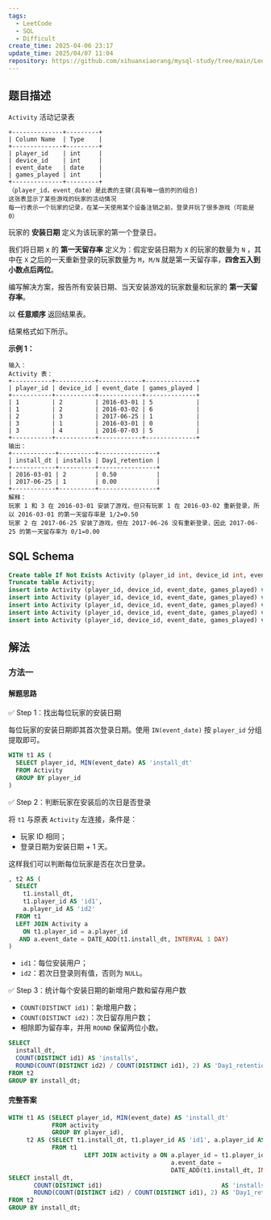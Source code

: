 ```yaml
---
tags:
  - LeetCode
  - SQL
  - Difficult
create_time: 2025-04-06 23:17
update_time: 2025/04/07 11:04
repository: https://github.com/xihuanxiaorang/mysql-study/tree/main/LeetCode/LeetCode%201097%20-%20%E6%B8%B8%E6%88%8F%E7%8E%A9%E6%B3%95%E5%88%86%E6%9E%90%20V
---
```


## 题目描述

`Activity` 活动记录表

```
+--------------+---------+
| Column Name  | Type    |
+--------------+---------+
| player_id    | int     |
| device_id    | int     |
| event_date   | date    |
| games_played | int     |
+--------------+---------+
（player_id，event_date）是此表的主键(具有唯一值的列的组合)
这张表显示了某些游戏的玩家的活动情况
每一行表示一个玩家的记录，在某一天使用某个设备注销之前，登录并玩了很多游戏（可能是 0）
```

玩家的 **安装日期** 定义为该玩家的第一个登录日。

我们将日期 x 的 **第一天留存率** 定义为：假定安装日期为 `X` 的玩家的数量为 `N` ，其中在 `X` 之后的一天重新登录的玩家数量为 `M`，`M/N` 就是第一天留存率，**四舍五入到小数点后两位**。

编写解决方案，报告所有安装日期、当天安装游戏的玩家数量和玩家的 **第一天留存率**。

以 **任意顺序** 返回结果表。

结果格式如下所示。

**示例 1：**

```
输入：
Activity 表：
+-----------+-----------+------------+--------------+
| player_id | device_id | event_date | games_played |
+-----------+-----------+------------+--------------+
| 1         | 2         | 2016-03-01 | 5            |
| 1         | 2         | 2016-03-02 | 6            |
| 2         | 3         | 2017-06-25 | 1            |
| 3         | 1         | 2016-03-01 | 0            |
| 3         | 4         | 2016-07-03 | 5            |
+-----------+-----------+------------+--------------+
输出：
+------------+----------+----------------+
| install_dt | installs | Day1_retention |
+------------+----------+----------------+
| 2016-03-01 | 2        | 0.50           |
| 2017-06-25 | 1        | 0.00           |
+------------+----------+----------------+
解释：
玩家 1 和 3 在 2016-03-01 安装了游戏，但只有玩家 1 在 2016-03-02 重新登录，所以 2016-03-01 的第一天留存率是 1/2=0.50
玩家 2 在 2017-06-25 安装了游戏，但在 2017-06-26 没有重新登录，因此 2017-06-25 的第一天留存率为 0/1=0.00
```

## SQL Schema

```sql
Create table If Not Exists Activity (player_id int, device_id int, event_date date, games_played int);
Truncate table Activity;
insert into Activity (player_id, device_id, event_date, games_played) values ('1', '2', '2016-03-01', '5');
insert into Activity (player_id, device_id, event_date, games_played) values ('1', '2', '2016-03-02', '6');
insert into Activity (player_id, device_id, event_date, games_played) values ('2', '3', '2017-06-25', '1');
insert into Activity (player_id, device_id, event_date, games_played) values ('3', '1', '2016-03-01', '0');
insert into Activity (player_id, device_id, event_date, games_played) values ('3', '4', '2018-07-03', '5');
```

## 解法

### 方法一

#### 解题思路

✅ Step 1：找出每位玩家的安装日期

每位玩家的安装日期即其首次登录日期。使用 `IN(event_date)` 按 `player_id` 分组提取即可。

```sql
WITH t1 AS (
  SELECT player_id, MIN(event_date) AS 'install_dt'
  FROM Activity
  GROUP BY player_id
)
```

✅ Step 2：判断玩家在安装后的次日是否登录

将 `t1` 与原表 `Activity` 左连接，条件是：

- 玩家 ID 相同；
- 登录日期为安装日期 + 1 天。

这样我们可以判断每位玩家是否在次日登录。

```sql
, t2 AS (
  SELECT
    t1.install_dt,
    t1.player_id AS 'id1',
    a.player_id AS 'id2'
  FROM t1
  LEFT JOIN Activity a
    ON t1.player_id = a.player_id
   AND a.event_date = DATE_ADD(t1.install_dt, INTERVAL 1 DAY)
)
```

- `id1`：每位安装用户；
- `id2`：若次日登录则有值，否则为 `NULL`。

✅ Step 3：统计每个安装日期的新增用户数和留存用户数
- `COUNT(DISTINCT id1)`：新增用户数；
- `COUNT(DISTINCT id2)`：次日留存用户数；
- 相除即为留存率，并用 `ROUND` 保留两位小数。

```sql
SELECT
  install_dt,
  COUNT(DISTINCT id1) AS 'installs',
  ROUND(COUNT(DISTINCT id2) / COUNT(DISTINCT id1), 2) AS 'Day1_retention'
FROM t2
GROUP BY install_dt;
```

#### 完整答案

```sql
WITH t1 AS (SELECT player_id, MIN(event_date) AS 'install_dt'  
            FROM activity  
            GROUP BY player_id),  
     t2 AS (SELECT t1.install_dt, t1.player_id AS 'id1', a.player_id AS 'id2'  
            FROM t1  
                     LEFT JOIN activity a ON a.player_id = t1.player_id AND  
                                             a.event_date =  
                                             DATE_ADD(t1.install_dt, INTERVAL 1 DAY))  
SELECT install_dt,  
       COUNT(DISTINCT id1)                                 AS 'installs',  
       ROUND(COUNT(DISTINCT id2) / COUNT(DISTINCT id1), 2) AS 'Day1_retention'  
FROM t2  
GROUP BY install_dt;
```

